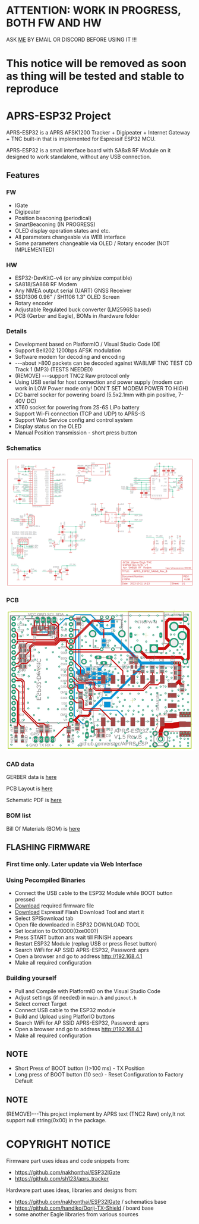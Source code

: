 # ATTENTION: WORK IN PROGRESS, BOTH FW AND HW
ASK [ME](https://github.com/erstec) BY EMAIL OR DISCORD BEFORE USING IT !!!
# This notice will be removed as soon as thing will be tested and stable to reproduce

# APRS-ESP32 Project

APRS-ESP32 is a APRS AFSK1200 Tracker + Digipeater + Internet Gateway + TNC built-in that is implemented for Espressif ESP32 MCU.

APRS-ESP32 is a small interface board with SA8x8 RF Module on it designed to work standalone, without any USB connection.

## Features
### FW
- IGate
- Digipeater
- Position beaconing (periodical)
- SmartBeaconing (IN PROGRESS)
- OLED display operation states and etc.
- All parameters changeable via WEB interface
- Some parameters changeable via OLED / Rotary encoder (NOT IMPLEMENTED)

### HW
- ESP32-DevKitC-v4 (or any pin/size compatible)
- SA818/SA868 RF Modem
- Any NMEA output serial (UART) GNSS Receiver
- SSD1306 0.96" / SH1106 1.3" OLED Screen
- Rotary encoder
- Adjustable Regulated buck converter (LM2596S based)
- PCB (Gerber and Eagle), BOMs in /hardware folder

### Details
* Development based on PlatformIO / Visual Studio Code IDE
* Support Bell202 1200bps AFSK modulation
* Software modem for decoding and encoding
* ---about >800 packets can be decoded against WA8LMF TNC TEST CD Track 1 (MP3) (TESTS NEEDED)
* (REMOVE) ---support TNC2 Raw protocol only
* Using USB serial for host connection and power supply (modem can work in LOW Power mode only! DON'T SET MODEM POWER TO HIGH)
* DC barrel socker for powering board (5.5x2.1mm with pin positive, 7-40V DC)
* XT60 socket for powering from 2S-6S LiPo battery
* Support Wi-Fi connection (TCP and UDP) to APRS-IS
* Support Web Service config and control system
* Display status on the OLED
* Manual Position transmission - short press button

### Schematics

![SCH](doc/APRS-ESP32_SA8x8_Rev_B_Schematics.png)

### PCB

![PCB](doc/APRS-ESP32_SA8x8_Rev_B_PCB.png)

### CAD data
 
GERBER data is [here](hardware/GERBER/APRS-ESP32_SA8x8_V1.5_Rev_B_2022-10-11.zip)

PCB Layout is [here](hardware/APRS-ESP32_SA8x8_Rev_B_PCB.pdf)

Schematic PDF is [here](hardware/APRS-ESP32_SA8x8_Rev_B_Schematics.pdf)

### BOM list  

Bill Of Materials (BOM) is [here](hardware/APRS-ESP32_SA8x8_Rev_B_BOM.txt)

## FLASHING FIRMWARE
### First time only. Later update via Web Interface

### Using Pecompiled Binaries
- Connect the USB cable to the ESP32 Module while BOOT button pressed
- [Download](https://github.com/erstec/releases) required firmware file
- [Download](https://www.espressif.com/en/support/download/other-tools) Espressif Flash Download Tool and start it
- Select SPISownload tab
- Open file downloaded in ESP32 DOWNLOAD TOOL
- Set location to 0x10000(0xe000?)
- Press START button ans wait till FINISH appears
- Restart ESP32 Module (replug USB or press Reset button)
- Search WiFi for AP SSID APRS-ESP32, Password: aprs
- Open a browser and go to address http://192.168.4.1
- Make all required configuration

### Building yourself
- Pull and Compile with PlatformIO on the Visual Studio Code
- Adjust settings (if needed) in `main.h` and `pinout.h`
- Select correct Target
- Connect USB cable to the ESP32 module
- Build and Upload using PlatforIO buttons
- Search WiFi for AP SSID APRS-ESP32, Password: aprs
- Open a browser and go to address http://192.168.4.1
- Make all required configuration

## NOTE
* Short Press of BOOT button ()>100 ms) - TX Position
* Long press of BOOT button (10 sec) - Reset Configuration to Factory Default

## NOTE
(REMOVE)---This project implement by APRS text (TNC2 Raw) only,It not support null string(0x00) in the package.

# COPYRIGHT NOTICE
Firmware part uses ideas and code snippets from:
- https://github.com/nakhonthai/ESP32IGate
- https://github.com/sh123/aprs_tracker

Hardware part uses ideas, libraries and designs from:
- https://github.com/nakhonthai/ESP32IGate / schematics base
- https://github.com/handiko/Dorji-TX-Shield / board base
- some another Eagle libraries from various sources
